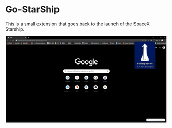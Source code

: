# Go-StarShip
This is a small extension that goes back to the launch of the SpaceX Starship. 



<p align="center">
    <img src="https://github.com/mrkocka/Go-StarShip/blob/main/img/go01.jpg" alt="mukodes" width="500"/>
</p>